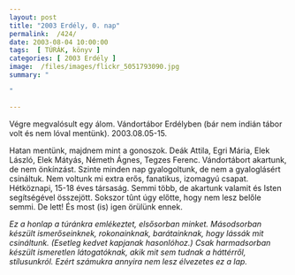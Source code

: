 ```yaml
---
layout: post
title: "2003 Erdély, 0. nap"
permalink:  /424/ 
date: 2003-08-04 10:00:00
tags:  [ TÚRÁK, könyv ] 
categories: [ 2003 Erdély ]
image:  /files/images/flickr_5051793090.jpg 
summary: "

"

---
```

Végre megvalósult egy álom. Vándortábor Erdélyben (bár nem indián tábor volt és nem lóval mentünk). 2003.08.05-15.

Hatan mentünk, majdnem mint a gonoszok. Deák Attila, Egri Mária, Elek László, Elek Mátyás, Németh Ágnes, Tegzes Ferenc. Vándortábort akartunk, de nem önkínzást. Szinte minden nap gyalogoltunk, de nem a gyaloglásért csináltuk. Nem voltunk mi extra erős, fanatikus, izomagyú csapat. Hétköznapi, 15-18 éves társaság. Semmi több, de akartunk valamit és Isten segítségével összejött. Sokszor tûnt úgy előtte, hogy nem lesz belőle semmi. De lett! És most (is) igen örülünk ennek.

 *Ez a honlap a túránkra emlékeztet, elsősorban minket. Másodsorban készült ismerőseinknek, rokonainknak, barátainknak, hogy lássák mit csináltunk. (Esetleg kedvet kapjanak hasonlóhoz.) Csak harmadsorban készült ismeretlen látogatóknak, akik mit sem tudnak a háttérről, stílusunkról. Ezért számukra annyira nem lesz élvezetes ez a lap.* 

